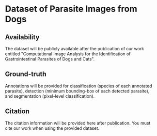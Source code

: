 # Dataset of Parasite Images from Dogs

## Availability
  The dataset will be publicly available after the publication of our work entitled "Computational Image Analysis for the Identification of Gastrointestinal Parasites of Dogs and Cats".
  
## Ground-truth
  Annotations will be provided for classification (species of each annotated parasite), detection (minimum bounding-box of each detected parasite), and segmentation (pixel-level classification).
  
## Citation
  The citation information will be provided here after publication. You must cite our work when using the provided dataset.
